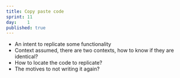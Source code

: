 ```yaml
---
title: Copy paste code
sprint: 11
day:	1
published: true
---
```


- An intent to replicate some functionality
- Context assumed, there are two contexts, how to know if they are identical?
- How to locate the code to replicate?
- The motives to not writing it again?